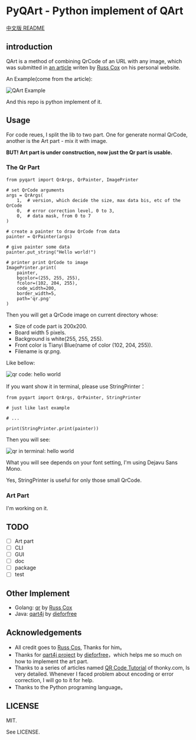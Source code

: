 # PyQArt - Python implement of QArt

[中文版 README](https://github.com/7sDream/pyqart/blob/master/README.zh.md)

## introduction

QArt is a method of combining QrCode of an URL with any image, which was submitted in [an article][qart_article] writen by [Russ Cox][russ_cos_google_plus] on his personal website.

An Example(come from the article):

![QArt Example](http://ww4.sinaimg.cn/large/88e401f0gw1f6dl845naoj205g05ga9y.jpg)

And this repo is python implement of it.

## Usage

For code reues, I split the lib to two part. One for generate normal QrCode, another is the Art part - mix it with image.

**BUT! Art part is under construction, now just the Qr part is usable.**

### The Qr Part

```
from pyqart import QrArgs, QrPainter, ImagePrinter

# set QrCode arguments
args = QrArgs(
    1,  # version, which decide the size, max data bis, etc of the QrCode
    0,  # error correction level, 0 to 3,
    0,  # data mask, from 0 to 7
)

# create a painter to draw QrCode from data
painter = QrPainter(args)

# give painter some data
painter.put_string("Hello world!")

# printer print QrCode to image
ImagePrinter.print(
    painter,
    bgcolor=(255, 255, 255),
    fcolor=(102, 204, 255),
    code_width=200,
    border_width=5,
    path='qr.png'
)
```

Then you will get a QrCode image on current directory whose:

- Size of code part is 200x200. 
- Board width 5 pixels.
- Background is white(255, 255, 255).
- Front color is Tianyi Blue(name of color (102, 204, 255)).
- Filename is qr.png.

Like bellow:

![qr code: hello world](http://ww4.sinaimg.cn/large/88e401f0gw1f6dmbn4xp6j205u05u0t4.jpg)

If you want show it in terminal, please use StringPrinter：

```
from pyqart import QrArgs, QrPainter, StringPrinter

# just like last example

# ...

print(StringPrinter.print(painter))
```

Then you will see:

![qr in terminal: hello world](http://ww4.sinaimg.cn/large/88e401f0gw1f6dmg4d14bj20ja0dowft.jpg)

What you will see depends on your font setting, I'm using Dejavu Sans Mono.

Yes, StringPrinter is useful for only those small QrCode. 

### Art Part

I'm working on it.

## TODO

- [ ] Art part
- [ ] CLI
- [ ] GUI
- [ ] doc
- [ ] package
- [ ] test

## Other Implement

- Golang: [qr][qr] by [Russ Cox][russ_cos_google_plus]
- Java: [qart4j][qart4j] by [dieforfree][dieforfree]

## Acknowledgements

- All credit goes to [Russ Cos][russ_cos_google_plus], Thanks for him。
- Thanks for [qart4j project][qart4j] by [dieforfree][dieforfree]，which helps me so much on how to implement the art part.
- Thanks to a series of articles named [QR Code Tutorial][tutorial] of thonky.com, Is very detailed. Whenever I faced problem about encoding or error correction, I will go to it for help.
- Thanks to the Python programing language。

## LICENSE

MIT.

See LICENSE.

[russ_cos_google_plus]: https://plus.google.com/+RussCox-rsc
[qart_article]: http://research.swtch.com/qart
[qr]: https://code.google.com/p/rsc/source/browse/qr
[dieforfree]: https://github.com/dieforfree
[qart4j]: https://github.com/dieforfree/qart4j
[tutorial]: http://www.thonky.com/qr-code-tutorial/

